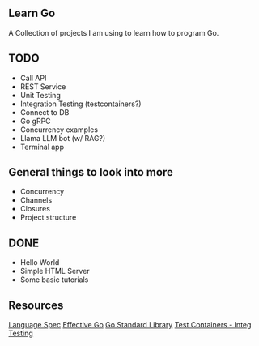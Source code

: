 ## Learn Go
A Collection of projects I am using to learn how to program Go.

## TODO
* Call API
* REST Service
* Unit Testing
* Integration Testing (testcontainers?)
* Connect to DB
* Go gRPC
* Concurrency examples
* Llama LLM bot (w/ RAG?)
* Terminal app


## General things to look into more
* Concurrency
* Channels
* Closures
* Project structure


## DONE
* Hello World
* Simple HTML Server
* Some basic tutorials

## Resources
[Language Spec](https://go.dev/ref/spec)
[Effective Go](https://go.dev/doc/effective_go)
[Go Standard Library](https://pkg.go.dev/std)
[Test Containers - Integ Testing](https://golang.testcontainers.org/)
